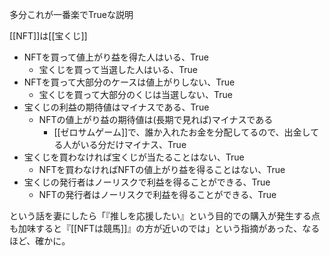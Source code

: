
多分これが一番楽でTrueな説明

[[NFT]]は[[宝くじ]]
- NFTを買って値上がり益を得た人はいる、True
    - 宝くじを買って当選した人はいる、True
- NFTを買って大部分のケースは値上がりしない、True
    - 宝くじを買って大部分のくじは当選しない、True
- 宝くじの利益の期待値はマイナスである、True
    - NFTの値上がり益の期待値は(長期で見れば)マイナスである
        - [[ゼロサムゲーム]]で、誰か入れたお金を分配してるので、出金してる人がいる分だけマイナス、True
- 宝くじを買わなければ宝くじが当たることはない、True
    - NFTを買わなければNFTの値上がり益を得ることはない、True
- 宝くじの発行者はノーリスクで利益を得ることができる、True
    - NFTの発行者はノーリスクで利益を得ることができる、True

という話を妻にしたら「『推しを応援したい』という目的での購入が発生する点も加味すると『[[NFTは競馬]]』の方が近いのでは」という指摘があった、なるほど、確かに。

